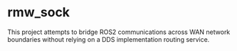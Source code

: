 # rmw_sock

This project attempts to bridge ROS2 communications across WAN network boundaries without relying on a DDS implementation routing service.
